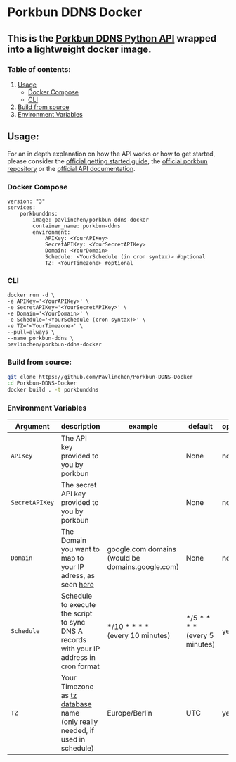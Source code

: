 # Porkbun DDNS Docker

## This is the [Porkbun DDNS Python API](https://github.com/porkbundomains/porkbun-dynamic-dns-python) wrapped into a lightweight docker image.

### Table of contents:
1. [Usage](#usage)
   - [Docker Compose](#docker-compose)
   - [CLI](#cli)
2. [Build from source](#build-from-source)
3. [Environment Variables](#environment-variables)


## Usage: 
For an in depth explanation on how the API works or how to get started, please consider the [official getting started guide](https://kb.porkbun.com/article/190-getting-started-with-the-porkbun-dns-api), the [official porkbun repository](https://github.com/porkbundomains/porkbun-dynamic-dns-python) or the [official API documentation](https://porkbun.com/api/json/v3/documentation).

### Docker Compose
```docker
version: "3"
services:
    porkbunddns:
        image: pavlinchen/porkbun-ddns-docker
        container_name: porkbun-ddns
        environment:
            APIKey: <YourAPIKey>
            SecretAPIKey: <YourSecretAPIKey>
            Domain: <YourDomain>
            Schedule: <YourSchedule (in cron syntax)> #optional
            TZ: <YourTimezone> #optional
```

### CLI
```docker
docker run -d \
-e APIKey='<YourAPIKey>' \
-e SecretAPIKey='<YourSecretAPIKey>' \
-e Domain='<YourDomain>' \
-e Schedule='<YourSchedule (cron syntax)>' \
-e TZ='<YourTimezone>' \
--pull=always \
--name porkbun-ddns \
pavlinchen/porkbun-ddns-docker
```

### Build from source:
```bash
git clone https://github.com/Pavlinchen/Porkbun-DDNS-Docker
cd Porkbun-DDNS-Docker
docker build . -t porkbunddns
```

### Environment Variables
| Argument | description | example | default | optional
|-|-|-|-|-|
| `APIKey` | The API key provided to you by porkbun | | None | no |
| `SecretAPIKey` | The secret API key provided to you by porkbun | | None | no |
| `Domain` | The Domain you want to map to your IP adress, as seen [here](https://github.com/porkbundomains/porkbun-dynamic-dns-python#running-the-client)| google.com domains </br> (would be domains.google.com) | None | no |
| `Schedule` | Schedule to execute the script to sync DNS A records with your IP address in cron format | */10 * * * * </br> (every 10 minutes) | */5 * * * * </br> (every 5 minutes) | yes |
| `TZ` | Your Timezone  as [tz database](https://en.wikipedia.org/wiki/List_of_tz_database_time_zones#List) name </br> (only really needed, if used in schedule) | Europe/Berlin | UTC | yes |
